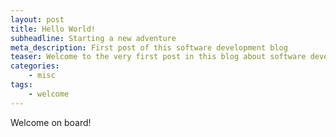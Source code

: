 ```yaml
---
layout: post
title: Hello World!
subheadline: Starting a new adventure
meta_description: First post of this software development blog
teaser: Welcome to the very first post in this blog about software development
categories:
    - misc
tags:
    - welcome
---
```


Welcome on board!



 [1]: #
 [2]: #
 [3]: #
 [4]: #
 [5]: #
 [6]: #
 [7]: #
 [8]: #
 [9]: #
 [10]: #